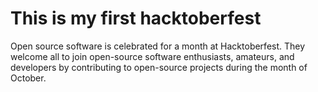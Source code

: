 # This is my first hacktoberfest

Open source software is celebrated for a month at Hacktoberfest. They welcome all to join open-source software enthusiasts, amateurs, and developers by contributing to open-source projects during the month of October.
